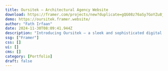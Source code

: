 ```yaml
---
title: Oursitek — Architectural Agency Website
download: https://framer.com/projects/new?duplicate=gQG08z76aSy7GoYZu8jx&duplicateType=siteTemplate
demo: https://oursitek.framer.website/
author: "Fath Irfaan"
date: 2024-11-30T08:09:41.944Z
description: "Introducing Oursitek – a sleek and sophisticated digital canvas designed to elevate your architectural agency's online presence with an emphasis on simplicity and elegance."
ssg: ["Framer"]
css: []
ui: []
cms: []
category: [Portfolio]
draft: false
---
```


